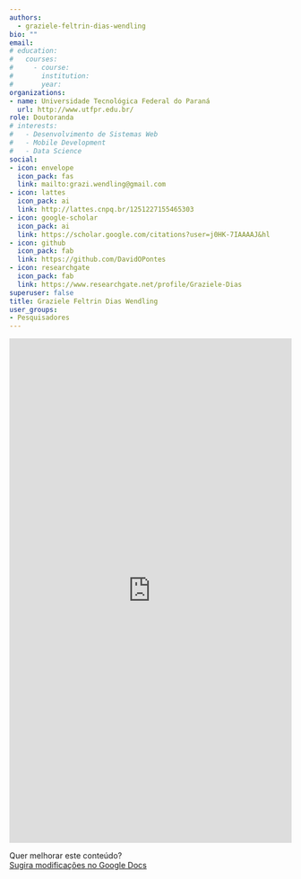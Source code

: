 ```yaml
---
authors:
  - graziele-feltrin-dias-wendling
bio: ""
email: 
# education:
#   courses:
#     - course: 
#       institution: 
#       year: 
organizations:
- name: Universidade Tecnológica Federal do Paraná
  url: http://www.utfpr.edu.br/
role: Doutoranda
# interests:
#   - Desenvolvimento de Sistemas Web
#   - Mobile Development
#   - Data Science
social:
- icon: envelope
  icon_pack: fas
  link: mailto:grazi.wendling@gmail.com
- icon: lattes
  icon_pack: ai
  link: http://lattes.cnpq.br/1251227155465303
- icon: google-scholar
  icon_pack: ai
  link: https://scholar.google.com/citations?user=j0HK-7IAAAAJ&hl
- icon: github
  icon_pack: fab
  link: https://github.com/DavidOPontes
- icon: researchgate
  icon_pack: fab
  link: https://www.researchgate.net/profile/Graziele-Dias
superuser: false
title: Graziele Feltrin Dias Wendling
user_groups:
- Pesquisadores
---
```


<iframe frameborder="0" style="width: 100%; height: 900px" src="https://docs.google.com/document/d/e/2PACX-1vTVWgZnOl3R_YPTyQ00Cs7yjX6HWo6e7IZeq-MgeBaxL1j683R-O6f3epGJGiMKUf9ClpDwtdztrpz5/pub?embedded=true"></iframe>

Quer melhorar este conteúdo?<br>
[<i class="fa fa-edit" aria-hidden="true"></i> Sugira modificações no Google Docs][edit]

[edit]: https://docs.google.com/document/d/1-MWfDNqIqFiW3dROgPCP7-YIMJwRmQSvo7N6LN95bd8/edit?usp=sharing
